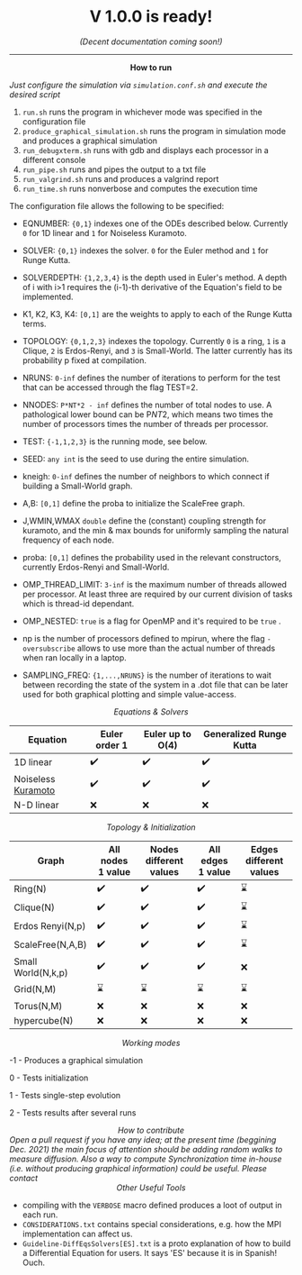 
<center><h1><b>V 1.0.0 is ready!</b></h1> <i>(Decent documentation coming soon!)</i></center>

---


<center><b>How to run</b></center>

<i>Just configure the simulation via `simulation.conf.sh` and execute the desired script</i>

1) `run.sh` runs the program in whichever mode was specified in the configuration file
2) `produce_graphical_simulation.sh` runs the program in simulation mode and produces a graphical simulation
4) `run_debugxterm.sh` runs with gdb and displays each processor in a different console
5) `run_pipe.sh` runs and pipes the output to a txt file
6) `run_valgrind.sh` runs and produces a valgrind report
7) `run_time.sh` runs nonverbose and computes the execution time

The configuration file allows the following to be specified:

* EQNUMBER: `{0,1}` indexes one of the ODEs described below. Currently `0` for 1D linear and `1` for Noiseless Kuramoto.

* SOLVER: `{0,1}` indexes the solver. `0` for the Euler method and `1` for Runge Kutta.

* SOLVERDEPTH: `{1,2,3,4}` is the depth used in Euler's method. A depth of i with i>1 requires the (i-1)-th derivative of the Equation's field to be implemented.

* K1, K2, K3, K4: `[0,1]` are the weights to apply to each of the Runge Kutta terms.

* TOPOLOGY: `{0,1,2,3}` indexes the topology. Currently `0` is a ring, `1` is a Clique, `2` is Erdos-Renyi, and `3` is Small-World. The latter currently has its probability p fixed at compilation. 

* NRUNS: `0-inf` defines the number of iterations to perform for the test that can be accessed through the flag TEST=2.

* NNODES: `P*NT*2 - inf` defines the number of total nodes to use. A pathological lower bound can be P*NT*2, which means two times the number of processors times the number of threads per processor.

* TEST: `{-1,1,2,3}` is the running mode, see below.

* SEED: `any int` is the seed to use during the entire simulation.

* kneigh: `0-inf` defines the number of neighbors to which connect if building a Small-World graph.

* A,B: `[0,1]` define the proba to initialize the ScaleFree graph.

* J,WMIN,WMAX `double` define the (constant) coupling strength for kuramoto, and the min & max bounds for uniformly sampling the natural frequency of each node.

* proba: `[0,1]` defines the probability used in the relevant constructors, currently Erdos-Renyi and Small-World.

* OMP_THREAD_LIMIT: `3-inf` is the maximum number of threads allowed per processor. At least three are required by our current division of tasks which is thread-id dependant.

* OMP_NESTED: `true` is a flag for OpenMP and it's required to be `true` .

* np is the number of processors defined  to mpirun, where the flag `-oversubscribe` allows to use more than the actual number of threads when ran locally in a laptop.

* SAMPLING_FREQ: `{1,...,NRUNS}` is the number of iterations to wait between recording the state of the system in a .dot file that can be later used for both graphical plotting and simple value-access. 

<center><i>Equations & Solvers</i></center>

| Equation | Euler order 1 | Euler up to O(4) | Generalized Runge Kutta|
| --- | --- | --- | --- |
| 1D linear | :heavy_check_mark: | :heavy_check_mark: | :heavy_check_mark: |
| Noiseless <a href='https://en.wikipedia.org/wiki/Kuramoto_model'>Kuramoto</a> | :heavy_check_mark: | :heavy_check_mark: | :heavy_check_mark: |
| N-D linear | :x: | :x: | :x: |

<center><i>Topology & Initialization</i></center>

| Graph | All nodes 1 value | Nodes different values | All edges 1 value | Edges different values | 
| --- | --- | --- | --- | --- |
| Ring(N) | :heavy_check_mark: | :heavy_check_mark: | :heavy_check_mark: | :hourglass: |
| Clique(N) | :heavy_check_mark: | :heavy_check_mark: | :heavy_check_mark: | :hourglass: |
| Erdos Renyi(N,p) | :heavy_check_mark: | :heavy_check_mark: | :heavy_check_mark: | :hourglass: |
| ScaleFree(N,A,B) | :heavy_check_mark: | :heavy_check_mark: | :heavy_check_mark: | :hourglass: |
| Small World(N,k,p) | :heavy_check_mark: | :heavy_check_mark: | :heavy_check_mark: | :x: |
| Grid(N,M) | :hourglass: | :hourglass: | :hourglass: | :hourglass: |
| Torus(N,M) | :x: | :x: | :x: | :x: |
| hypercube(N) | :x: | :x: | :x: | :x: |


<center><i>Working modes</i></center>

-1 - Produces a graphical simulation

0 - Tests initialization

1 - Tests single-step evolution

2 - Tests results after several runs


<center><i>How to contribute</i></center>
<i>Open a pull request if you have any idea; at the present time (beggining Dec. 2021) the main focus of attention should be adding random walks to measure diffusion. Also a way to compute Synchronization time in-house (i.e. without producing graphical information) could be useful. Please contact </i>


<center><i>Other Useful Tools</i></center>
 
- compiling with the `VERBOSE` macro defined produces a loot of output in each run.
- `CONSIDERATIONS.txt` contains special considerations, e.g. how the MPI implementation can affect us.
- `Guideline-DiffEqsSolvers[ES].txt` is a proto explanation of how to build a Differential Equation for users. It says 'ES' because it is in Spanish! Ouch.
